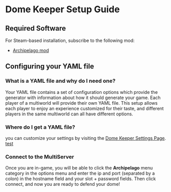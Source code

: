 # Dome Keeper Setup Guide

## Required Software

For Steam-based installation, subscribe to the following mod:

- [Archipelago mod](https://steamcommunity.com/sharedfiles/filedetails/?id=3148616716)

## Configuring your YAML file

### What is a YAML file and why do I need one?

Your YAML file contains a set of configuration options which provide the generator with information about how it should
generate your game. Each player of a multiworld will provide their own YAML file. This setup allows each player to enjoy
an experience customized for their taste, and different players in the same multiworld can all have different options.

### Where do I get a YAML file?

you can customize your settings by visiting
the [Dome Keeper Settings Page](/games/Dome%20Keeper/player-options).
[test](../player-options)

### Connect to the MultiServer

Once you are in-game, you will be able to click the **Archipelago** menu category in the options menu and enter the ip and port (separated by
a colon) in the hostname field and your slot + password fields. Then click connect, and now you are ready to defend your dome!

